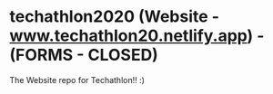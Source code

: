 # techathlon2020 (Website - www.techathlon20.netlify.app) - (FORMS - CLOSED)
The Website repo for Techathlon!! :)
